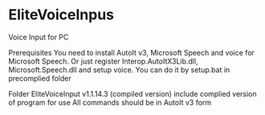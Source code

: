 # EliteVoiceInpus
Voice Input for PC

Prerequisites
You need to install AutoIt v3, Microsoft Speech and voice for Microsoft Speech.
Or just register Interop.AutoItX3Lib.dll, Microsoft.Speech.dll and setup voice. You can do it by setup.bat in precomplied folder

Folder EliteVoiceInput v1.1.14.3 (compiled version) include complied version of program for use
All commands should be in AutoIt v3 form
